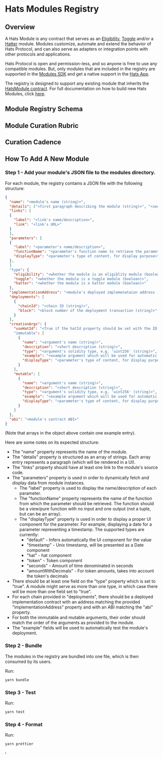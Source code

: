 # Hats Modules Registry

## Overview

A Hats Module is any contract that serves as an [Eligibility](https://docs.hatsprotocol.xyz/for-developers/hats-protocol-overview/eligibility-modules), [Toggle](https://docs.hatsprotocol.xyz/for-developers/hats-protocol-overview/toggle-modules) and/or a [Hatter](https://docs.hatsprotocol.xyz/for-developers/hats-protocol-overview/hat-admins-and-hatter-contracts#hatter-contracts) module.
Modules customize, automate and extend the behavior of Hats Protocol, and can also serve as adapters or integration points with other protocols and applications.

Hats Protocol is open and permission-less, and so anyone is free to use any compatible modules. But, only modules that are included in the registry are supported in the [Modules SDK](https://github.com/Hats-Protocol/modules-sdk) and get a native support in the [Hats App](https://app.hatsprotocol.xyz/).

The registry is designed to support any existing module that inherits the [HatsModule contract](https://github.com/Hats-Protocol/hats-module/blob/main/src/HatsModule.sol).
For full documentation on how to build new Hats Modules, click [here](https://docs.hatsprotocol.xyz/for-developers/building-hats-modules).

## Module Registry Schema

<!-- Placeholder for the schema definition to support the authority link from the Module Curation Manager hat -->

## Module Curation Rubric

<!-- Placeholder for the curation rubric to support the authority link from the Modules Registry Curation hat -->

## Curation Cadence

<!-- Placeholder for the curation cadence definition to support the authority link from the Modules Registry Curation hat -->

## How To Add A New Module

### Step 1 - Add your module's JSON file to the modules directory.

For each module, the registry contains a JSON file with the following structure:

```json
{
  "name": "<module's name (string)>",
  "details": ["<first paragraph describing the module (string)>", "<second paragraph describing the module (string)>"],
  "links": [
  {
    "label": "<link's name/description>",
    "link": "<link's URL>"
  }
  ],
  "parameters": [
  {
    "label": "<parameter's name/description>",
    "functionName": "<parameter's function name to retrieve the parameter from its instance>",
    "displayType": "<parameter's type of content, for display purpose>"
  },
  ]
  "type": {
    "eligibility": "<whether the module is an eligiblity module (boolean)>",
    "toggle": "<whether the module is a toggle module (boolean)>",
    "hatter": "<whether the module is a hatter module (boolean)>"
  },
  "implementationAddress": "<module's deployed implemenataion address (string)>",
  "deployments": [
    {
      "chainId": "<chain ID (string)>",
      "block": "<block number of the deployment transaction (string)>"
    }
  ],
  "creationArgs": {
    "useHatId": "<True if the hatId property should be set with the ID of the hat for which the module is deployed, otherwise false>"
    "immutable": [
      {
        "name": "<argument's name (string)>",
        "description": "<short description (string)>",
        "type": "<argument's solidity type, e.g. 'uint256' (string)>",
        "example": "<example argument which will be used for automatic testing>",
        "displayType": "<parameter's type of content, for display purpose>"
      }
    ],
    "mutable": [
      {
        "name": "<argument's name (string)>",
        "description": "<short description (string)>",
        "type": "<argument's solidity type, e.g. 'uint256' (string)>",
        "example": "<example argument which will be used for automatic testing>",
        "displayType": "<parameter's type of content, for display purpose>"
      }
    ]
  },
  "abi": "<module's contract ABI>"
}
```

(Note that arrays in the object above contain one example entry).

Here are some notes on its expected structure:

- The "name" property represents the name of the module.
- The "details" property is structured as an array of strings. Each array entry represents a paragraph (which will be rendered in a UI).
- The "links" property should have at least one link to the module's source code.
- The "parameters" property is used in order to dynamically fetch and display data from module instances.
  - The "label" property is used to display the name/description of each parameter.
  - The "functionName" property represents the name of the function from which the parameter should be retrieved. The function should be a view/pure function with no input and one output (not a tuple, but can be an array).
  - The "displayType" property is used in order to display a proper UI component for the parameter. For example, displaying a date for a parameter representing a timestamp. The supported types are currently:
    - "default" - Infers automatically the UI component for the value
    - "timestamp" - Unix timestamp, will be presented as a Date component
    - "hat" - hat component
    - "token" - Token component
    - "seconds" - Amount of time denominated in seconds
    - "amountWithDecimals" - For token amounts, takes into account the token's decimals
- There should be at least one field on the "type" property which is set to "true". A module might serve as more than one type, in which case there will be more than one field set to "true".
- For each chain provided in "deployments", there should be a deployed implementation contract with an address matching the provided "implementationAddress" property and with an ABI
  matching the "abi" property.
- For both the immutable and mutable arguments, their order should match the order of the arguments as provided to the module.
- The "example" fields will be used to automatically test the module's deployment.

### Step 2 - Bundle

The modules in the registry are bundled into one file, which is then consumed by its users.

Run:

```bash
yarn bundle
```

### Step 3 - Test

Run:

```bash
yarn test
```

### Step 4 - Format

Run:

```bash
yarn prettier
```

י
